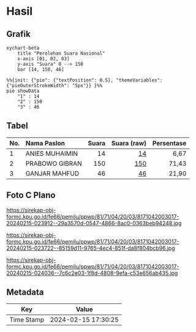 # Hasil

## Grafik

```mermaid
xychart-beta
    title "Perolehan Suara Nasional"
    x-axis [01, 02, 03]
    y-axis "Suara" 0 --> 150
    bar [14, 150, 46]
```

```mermaid
%%{init: {"pie": {"textPosition": 0.5}, "themeVariables": {"pieOuterStrokeWidth": "5px"}} }%%
pie showData
    "1" : 14
    "2" : 150
    "3" : 46
```

## Tabel

| No. | Nama Paslon    | Suara | Suara (raw) | Persentase |
|:--- |:-------------- | -----:| -----------:| ----------:|
| 1   | ANIES MUHAIMIN | 14    | [14][p-1]   | 6,67       |
| 2   | PRABOWO GIBRAN | 150   | [150][p-2]  | 71,43      |
| 3   | GANJAR MAHFUD  | 46    | [46][p-3]   | 21,90      |


[p-1]: https://github.com/gigit-pemilu/pemilu-2024/blob/main/pilpres/hitung-suara/sub/81-maluku/sub/71-kota-ambon/sub/04-teluk-ambon/sub/2003-rumah-tiga/sub/017-tps/sub/paslon-1.txt
[p-2]: https://github.com/gigit-pemilu/pemilu-2024/blob/main/pilpres/hitung-suara/sub/81-maluku/sub/71-kota-ambon/sub/04-teluk-ambon/sub/2003-rumah-tiga/sub/017-tps/sub/paslon-2.txt
[p-3]: https://github.com/gigit-pemilu/pemilu-2024/blob/main/pilpres/hitung-suara/sub/81-maluku/sub/71-kota-ambon/sub/04-teluk-ambon/sub/2003-rumah-tiga/sub/017-tps/sub/paslon-3.txt

## Foto C Plano

https://sirekap-obj-formc.kpu.go.id/fe66/pemilu/ppwp/81/71/04/20/03/8171042003017-20240215-023912--29a3570d-0547-4866-8ac0-0363beb94248.jpg

https://sirekap-obj-formc.kpu.go.id/fe66/pemilu/ppwp/81/71/04/20/03/8171042003017-20240215-023722--85159d11-9765-4ec4-851f-da8f804bcb96.jpg

https://sirekap-obj-formc.kpu.go.id/fe66/pemilu/ppwp/81/71/04/20/03/8171042003017-20240215-024036--7c6c2e03-1f8d-4808-9efa-c53e656ab435.jpg


## Metadata

| Key        | Value               |
| ---------- | ------------------- |
| Time Stamp | 2024-02-15 17:30:25 |




